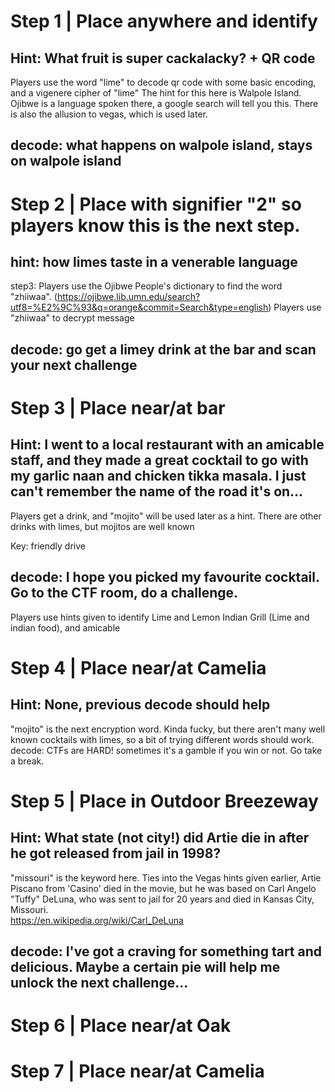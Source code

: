 # Step 1 | Place anywhere and identify

## Hint: What fruit is super cackalacky? + QR code
Players use the word "lime" to decode qr code with some basic encoding, and a vigenere cipher of "lime"
The hint for this here is Walpole Island. Ojibwe is a language spoken there, a google search will tell you this. There is
also the allusion to vegas, which is used later.

## decode: what happens on walpole island, stays on walpole island

# Step 2 | Place with signifier "2" so players know this is the next step.

## hint: how limes taste in a venerable language
step3: Players use the Ojibwe People's dictionary to find the word "zhiiwaa". (https://ojibwe.lib.umn.edu/search?utf8=%E2%9C%93&q=orange&commit=Search&type=english)
Players use "zhiiwaa" to decrypt message

## decode: go get a limey drink at the bar and scan your next challenge

# Step 3 | Place near/at bar

## Hint: I went to a local restaurant with an amicable staff, and they made a great cocktail to go with my garlic naan and chicken tikka masala. I just can't remember the name of the road it's on...

Players get a drink, and "mojito" will be used later as a hint. There are other drinks with limes, but mojitos are well known

Key: friendly drive

## decode: I hope you picked my favourite cocktail. Go to the CTF room, do a challenge.

Players use hints given to identify Lime and Lemon Indian Grill (Lime and indian food), and amicable

# Step 4 | Place near/at Camelia

## Hint: None, previous decode should help
"mojito" is the next encryption word. Kinda fucky, but there aren't many well known cocktails with limes, so a bit of trying different words should work.
decode: CTFs are HARD! sometimes it's a gamble if you win or not. Go take a break.


# Step 5 | Place in Outdoor Breezeway


## Hint: What state (not city!) did Artie die in after he got released from jail in 1998?
"missouri" is the keyword here. Ties into the Vegas hints given earlier, Artie Piscano from 'Casino' died in the movie, 
but he was based on Carl Angelo "Tuffy" DeLuna, who was sent to jail for 20 years and died in Kansas City, Missouri.  
https://en.wikipedia.org/wiki/Carl_DeLuna


## decode: I've got a craving for something tart and delicious. Maybe a certain pie will help me unlock the next challenge...

# Step 6 | Place near/at Oak

# Step 7 | Place near/at Camelia
